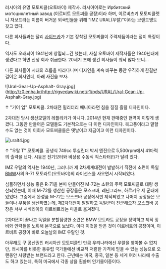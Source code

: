 러시아의 유명 모토찌클(오토바이) 제작사. 러시아어로는 Ирбитский мотоциклетный завод (이르비트 모토찌클 공장)이라
하며, 이르비츠키 모토찌클렛니 자보드라는 이름이 버거운 외국인들을 위해 "IMZ URAL(우랄)"이라는 브랜드명도 갖고 있다.

다른 회사들과는 달리 [사이드카](%EC%82%AC%EC%9D%B4%EB%93%9C%EC%B9%B4.md)가 기본 장착된 모토찌클이
주력제품이라는 점이 특징이다.

역사도 오래되어 1941년에 창립되...긴 했는데, 사실 오토바이 제작사들은 1940년대에 생겼다고 하면 신생 회사 취급한다. 20세기 초에
생긴 회사들이 워낙 많다 보니...

다른 회사들이 시대의 흐름을 따라다니며 디자인을 계속 바꾸는 동안 우직하게 한길만 걸어온 회사인데, 아래 사진을 보자.  

![Ural-Gear-Up-Asphalt-
Gray.jpg](http://z0.enha.kr/http://rigvedawiki.net/r1/pds/URAL/Ural-Gear-Up-
Asphalt-Gray.jpg)

  
↑ "기어 업" 모토찌클. 2차대전 밀리터리 매니아라면 침을 질질 흘릴 디자인이다.  

2차대전 당시 생산모델의 레플리카가 아니다. 2014년 현재 판매중인 현역이 이렇게 생겼다. 그동안 만들어온 모델들도 기본적으로는 다 이런
디자인이다. 복고풍이라고 말할 수도 없는 것이 이회사 모토찌클들은 옛날이고 지금이고 이런 디자인이다.

![uralt4.jpg](http://z0.enha.kr/http://rigvedawiki.net/r1/pds/URAL/uralt4.jpg)

  
↑ "우랄 T" 모토찌클. 공냉식 749cc 투실린더 박서 엔진으로 5,500rpm에서 41마력의 출력을 낸다. 시동은 전기모터와 비상용
수동식 킥스타터(!)가 달려 있다.  

IMZ 우랄의 역사는 1940년, 그러니까 제 2차세계대전이 발발하기 직전에 소련이 독일 [BMW](BMW.md)사의 R-71
모토라트(오토바이)의 라이선스를 사오면서 시작되었다.

심플하면서 성능 좋은 R-71을 본따 만들어진 M-72는 소련의 주력 모토찌클로 대량 생산되었는데, 이때 M-72를 생산한 공장들은
모스크바, 레닌그라드, 하르키우 세 군대에 있었다. 그중에서 완성품 M-72는 모스크바 공장에서만 제작되었고 나머지 공장들은 모듈이나 부품을
생산하였는데, 제2차대전이 발발하고 독일군이 진군해오자 모스크바 공장은 서부 시베리아의 이르비트라는 마을로 옮겨졌다.

2차대전이 끝나고 독일을 분할점령한 소련은 BMW 모토라트 공장을 장악하고 제작 장비와 인력들을 노획해 본국으로 보냈다. 이때 이것을 받은
것이 이르비트의 공장이며, 이르비트 공장이 바로 오늘날의 IMZ 우랄인 것.

아무래도 구 공산권인 러시아산 모토찌클인 만큼 우리나라에선 우랄을 찾아볼 수 없지만, 러시아를 비롯한 동유럽 국가들에선 비교적 저렴한 가격에
믿을 수 있는 성능으로 오랜동안 사랑받는 브랜드라고 한다. 근년에는 미국, 중국, 일본 등 세계 여러 나라에 수출도 하고 있는데, 특히
미국에서 각종 상을 휩쓸며 인기몰이중이다.

